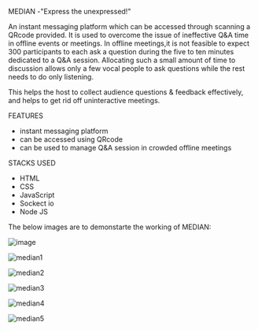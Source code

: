 MEDIAN -"Express the unexpressed!"

An instant messaging platform which can be accessed through scanning a QRcode provided. It is used to overcome the issue of ineffective Q&A time in offline events or meetings. In offline meetings,it is not feasible to expect 300 participants to each ask a question during the five to ten minutes dedicated to a Q&A session. Allocating such a small amount of time to discussion allows only a few vocal people to ask questions while the rest needs to do only listening.

This helps the host to collect audience questions & feedback effectively, and helps to get rid off uninteractive meetings.



FEATURES
- instant messaging platform
- can be accessed using QRcode
- can be used to manage Q&A session in crowded offline meetings


STACKS USED

- HTML
- CSS
- JavaScript
- Sockect io
- Node JS


The below images are to demonstarte the working of MEDIAN:

![image](https://user-images.githubusercontent.com/86199374/208288791-dfb952c5-411f-41e2-9797-1910315c9bb6.png)


![median1](https://user-images.githubusercontent.com/86199374/208288812-3cad34db-bf11-42ce-9e16-7f413a3fee5f.jpg)


![median2](https://user-images.githubusercontent.com/86199374/208288815-860b5044-97f1-4ac0-93f6-112bc7d4c115.jpg)


![median3](https://user-images.githubusercontent.com/86199374/208288824-0df5a132-9022-4b7c-ad55-cf336a71d712.jpg)


![median4](https://user-images.githubusercontent.com/86199374/208288875-ccef9d12-8658-412c-a1b0-54298fb9624a.jpg)


![median5](https://user-images.githubusercontent.com/86199374/208288881-cddf6262-d6ad-40ff-b39f-8ba172d22046.jpg)

